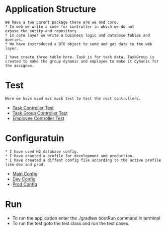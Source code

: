 # Application Structure
````
We have a two parent package there are we and core.
* In web we write a code for controller in which we do not
expose the entity and repository.
* In core layer we write a business logic and database tables and queries.
* We have instroduced a DTO object to send and get data to the web layer. 

I have craete three table here. Task is for task data, TaskGroup is created to make the group dynamic and employee to make it dymanic for the assignee.
````
# Test
````
Here we have used mvc mock test to test the rest controllers.
````
* <a href="src/test/java/com/taskmanagement/web/controller/TaskControllerSpec.java">Task Controller Test</a>
* <a href="src/test/java/com/taskmanagement/web/controller/TaskGroupControllerSpec.java">Task Group Controller Test</a>
* <a href="src/test/java/com/taskmanagement/web/controller/EmployeeControllerSpec.java">Employee Controller Test</a>

# Configuratuin
````
* I have used H2 database config.
* I have craeted a profile for development and production.
* I have created a diffent config file according to the active profile like dev and prod.
````
* <a href="src/main/resources/application.properties">Main Config</a>
* <a href="src/main/resources/application-develop.properties">Dev Config</a>
* <a href="src/main/resources/application-production.properties">Prod Config</a>
# Run
* To run the application enter the ./gradlew bootRun command in terminal
* To run the test goto the test class and run the test cases.